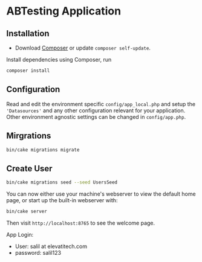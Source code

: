 # ABTesting Application

## Installation

- Download [Composer](https://getcomposer.org/doc/00-intro.md) or update `composer self-update`.

Install dependencies using Composer, run

```bash
composer install
```

## Configuration

Read and edit the environment specific `config/app_local.php` and setup the
`'Datasources'` and any other configuration relevant for your application.
Other environment agnostic settings can be changed in `config/app.php`.

## Mirgrations
```bash
bin/cake migrations migrate
```

## Create User
```bash
bin/cake migrations seed --seed UsersSeed
```

You can now either use your machine's webserver to view the default home page, or start
up the built-in webserver with:

```bash
bin/cake server
```

Then visit `http://localhost:8765` to see the welcome page.

App Login:
- User: salil at elevatitech.com
- password: salil123
